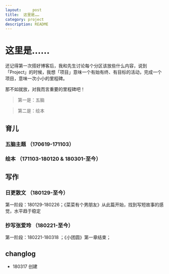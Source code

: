 ```yaml
---
layout:     post
title:  这里是……
category: project
description: README
---
```

# 这里是……

还记得第一次搭好博客后，我和先生讨论每个分区该放些什么内容，说到 「Project」的时候，我想「项目」意味一个有始有终、有目标的活动，完成一个项目，意味一次小小的里程碑。

那不如就放，对我而言重要的里程碑吧！

> 第一是：五脑

> 第二是：绘本

## 育儿
### 五脑主题 （170619-171103）
### 绘本 （171103-180120 & 180301-至今）
## 写作 
### 日更散文 （180129-至今）
第一阶段：180129-180226；《菜菜有个男朋友》从此篇开始，找到写短故事的感觉，水平趋于稳定
### 抄写张爱玲 （180221-至今）
第一阶段：180221-180318 ；《小团圆》第一章结束；


## changlog
- 180317 创建

